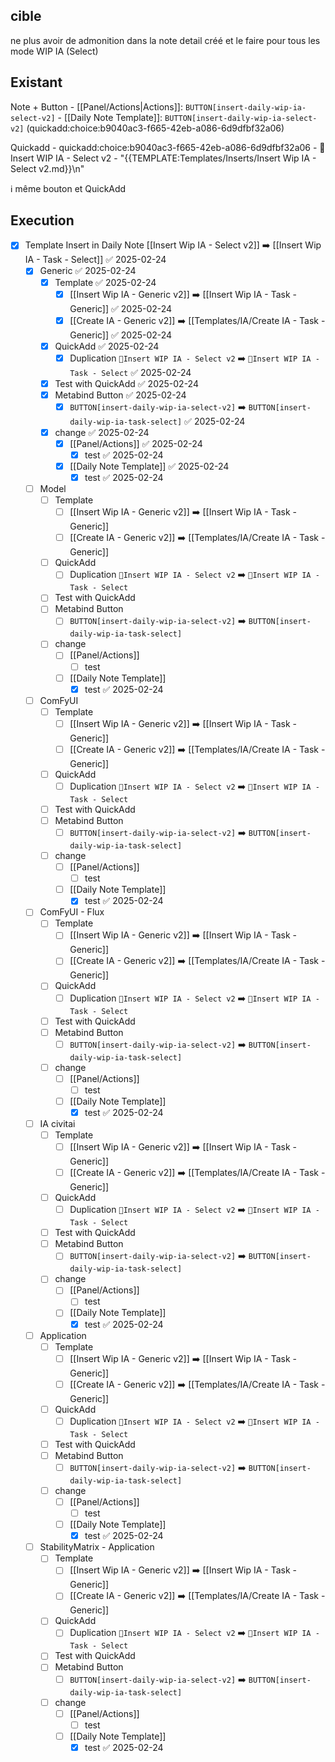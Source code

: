 ## cible
ne plus avoir de admonition dans la note detail créé et le faire pour tous les mode WIP IA (Select)

## Existant
Note + Button
	- [[Panel/Actions|Actions]]: `BUTTON[insert-daily-wip-ia-select-v2]`
	- [[Daily Note Template]]: `BUTTON[insert-daily-wip-ia-select-v2]` (quickadd:choice:b9040ac3-f665-42eb-a086-6d9dfbf32a06)

Quickadd
	- quickadd:choice:b9040ac3-f665-42eb-a086-6d9dfbf32a06
	- 🚧Insert WIP IA - Select v2
	- "{{TEMPLATE:Templates/Inserts/Insert Wip IA - Select v2.md}}\n"

ℹ️ même bouton et QuickAdd

## Execution

- [x] Template Insert in Daily Note [[Insert Wip IA - Select v2]] ➡️ [[Insert Wip IA - Task - Select]] ✅ 2025-02-24
	- [x] Generic ✅ 2025-02-24
		- [x] Template ✅ 2025-02-24
			- [x] [[Insert Wip IA - Generic v2]] ➡️ [[Insert Wip IA - Task - Generic]] ✅ 2025-02-24
			- [x] [[Create IA - Generic v2]] ➡️ [[Templates/IA/Create IA - Task - Generic]] ✅ 2025-02-24
		- [x] QuickAdd ✅ 2025-02-24
			- [x] Duplication  `🚧Insert WIP IA - Select v2` ➡️ `🚧Insert WIP IA - Task - Select` ✅ 2025-02-24
		- [x] Test with QuickAdd ✅ 2025-02-24
		- [x] Metabind Button ✅ 2025-02-24
			- [x] `BUTTON[insert-daily-wip-ia-select-v2]`  ➡️  `BUTTON[insert-daily-wip-ia-task-select]` ✅ 2025-02-24
		- [x] change ✅ 2025-02-24
			- [x] [[Panel/Actions]] ✅ 2025-02-24
				- [x] test ✅ 2025-02-24
			- [x] [[Daily Note Template]] ✅ 2025-02-24
				- [x] test ✅ 2025-02-24
	- [ ] Model
		- [ ] Template
			- [ ] [[Insert Wip IA - Generic v2]] ➡️ [[Insert Wip IA - Task - Generic]]
			- [ ] [[Create IA - Generic v2]] ➡️ [[Templates/IA/Create IA - Task - Generic]]
		- [ ] QuickAdd
			- [ ] Duplication  `🚧Insert WIP IA - Select v2` ➡️ `🚧Insert WIP IA - Task - Select`
		- [ ] Test with QuickAdd
		- [ ] Metabind Button
			- [ ] `BUTTON[insert-daily-wip-ia-select-v2]`  ➡️  `BUTTON[insert-daily-wip-ia-task-select]`
		- [ ] change
			- [ ] [[Panel/Actions]]
				- [ ] test
			- [ ] [[Daily Note Template]]
				- [x] test ✅ 2025-02-24
	- [ ] ComFyUI
		- [ ] Template
			- [ ] [[Insert Wip IA - Generic v2]] ➡️ [[Insert Wip IA - Task - Generic]]
			- [ ] [[Create IA - Generic v2]] ➡️ [[Templates/IA/Create IA - Task - Generic]]
		- [ ] QuickAdd
			- [ ] Duplication  `🚧Insert WIP IA - Select v2` ➡️ `🚧Insert WIP IA - Task - Select`
		- [ ] Test with QuickAdd
		- [ ] Metabind Button
			- [ ] `BUTTON[insert-daily-wip-ia-select-v2]`  ➡️  `BUTTON[insert-daily-wip-ia-task-select]`
		- [ ] change
			- [ ] [[Panel/Actions]]
				- [ ] test
			- [ ] [[Daily Note Template]]
				- [x] test ✅ 2025-02-24
	- [ ] ComFyUI - Flux
		- [ ] Template
			- [ ] [[Insert Wip IA - Generic v2]] ➡️ [[Insert Wip IA - Task - Generic]]
			- [ ] [[Create IA - Generic v2]] ➡️ [[Templates/IA/Create IA - Task - Generic]]
		- [ ] QuickAdd
			- [ ] Duplication  `🚧Insert WIP IA - Select v2` ➡️ `🚧Insert WIP IA - Task - Select`
		- [ ] Test with QuickAdd
		- [ ] Metabind Button
			- [ ] `BUTTON[insert-daily-wip-ia-select-v2]`  ➡️  `BUTTON[insert-daily-wip-ia-task-select]`
		- [ ] change
			- [ ] [[Panel/Actions]]
				- [ ] test
			- [ ] [[Daily Note Template]]
				- [x] test ✅ 2025-02-24
	- [ ] IA civitai
		- [ ] Template
			- [ ] [[Insert Wip IA - Generic v2]] ➡️ [[Insert Wip IA - Task - Generic]]
			- [ ] [[Create IA - Generic v2]] ➡️ [[Templates/IA/Create IA - Task - Generic]]
		- [ ] QuickAdd
			- [ ] Duplication  `🚧Insert WIP IA - Select v2` ➡️ `🚧Insert WIP IA - Task - Select`
		- [ ] Test with QuickAdd
		- [ ] Metabind Button
			- [ ] `BUTTON[insert-daily-wip-ia-select-v2]`  ➡️  `BUTTON[insert-daily-wip-ia-task-select]`
		- [ ] change
			- [ ] [[Panel/Actions]]
				- [ ] test
			- [ ] [[Daily Note Template]]
				- [x] test ✅ 2025-02-24
	- [ ] Application
		- [ ] Template
			- [ ] [[Insert Wip IA - Generic v2]] ➡️ [[Insert Wip IA - Task - Generic]]
			- [ ] [[Create IA - Generic v2]] ➡️ [[Templates/IA/Create IA - Task - Generic]]
		- [ ] QuickAdd
			- [ ] Duplication  `🚧Insert WIP IA - Select v2` ➡️ `🚧Insert WIP IA - Task - Select`
		- [ ] Test with QuickAdd
		- [ ] Metabind Button
			- [ ] `BUTTON[insert-daily-wip-ia-select-v2]`  ➡️  `BUTTON[insert-daily-wip-ia-task-select]`
		- [ ] change
			- [ ] [[Panel/Actions]]
				- [ ] test
			- [ ] [[Daily Note Template]]
				- [x] test ✅ 2025-02-24
	- [ ] StabilityMatrix - Application
		- [ ] Template
			- [ ] [[Insert Wip IA - Generic v2]] ➡️ [[Insert Wip IA - Task - Generic]]
			- [ ] [[Create IA - Generic v2]] ➡️ [[Templates/IA/Create IA - Task - Generic]]
		- [ ] QuickAdd
			- [ ] Duplication  `🚧Insert WIP IA - Select v2` ➡️ `🚧Insert WIP IA - Task - Select`
		- [ ] Test with QuickAdd
		- [ ] Metabind Button
			- [ ] `BUTTON[insert-daily-wip-ia-select-v2]`  ➡️  `BUTTON[insert-daily-wip-ia-task-select]`
		- [ ] change
			- [ ] [[Panel/Actions]]
				- [ ] test
			- [ ] [[Daily Note Template]]
				- [x] test ✅ 2025-02-24
